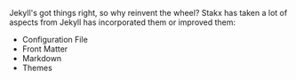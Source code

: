 Jekyll's got things right, so why reinvent the wheel? Stakx has taken a lot of aspects from Jekyll has incorporated them or improved them:

- Configuration File
- Front Matter
- Markdown
- Themes
